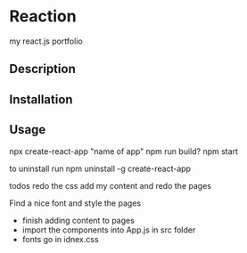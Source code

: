 # Reaction
my react.js portfolio 

## Description

## Installation

## Usage






npx create-react-app "name of app"
npm run build?
npm start 


to uninstall run
npm uninstall -g create-react-app

todos
redo the css
add my content and redo the pages

Find a nice font and style the pages


- finish adding content to pages
- import the components into App.js in src folder
- fonts go in idnex.css

